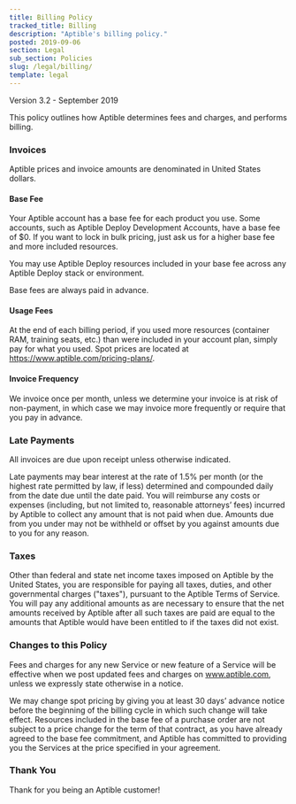 ```yaml
---
title: Billing Policy
tracked_title: Billing
description: "Aptible's billing policy."
posted: 2019-09-06
section: Legal
sub_section: Policies
slug: /legal/billing/
template: legal
---
```

<!-- Reference Links -->
[Terms of Service]:/legal/terms-of-service

Version 3.2 - September 2019

This policy outlines how Aptible determines fees and charges, and performs billing. 

### Invoices
Aptible prices and invoice amounts are denominated in United States dollars.

#### Base Fee
Your Aptible account has a base fee for each product you use. Some accounts, such as Aptible Deploy Development Accounts, have a base fee of $0. If you want to lock in bulk pricing, just ask us for a higher base fee and more included resources.

You may use Aptible Deploy resources included in your base fee across any Aptible Deploy stack or environment. 

Base fees are always paid in advance.

#### Usage Fees
At the end of each billing period, if you used more resources (container RAM, training seats, etc.) than were included in your account plan, simply pay for what you used. Spot prices are located at https://www.aptible.com/pricing-plans/.

#### Invoice Frequency
We invoice once per month, unless we determine your invoice is at risk of non-payment, in which case we may invoice more frequently or require that you pay in advance.

### Late Payments
All invoices are due upon receipt unless otherwise indicated.

Late payments may bear interest at the rate of 1.5% per month (or the highest rate permitted by law, if less) determined and compounded daily from the date due until the date paid. You will reimburse any costs or expenses (including, but not limited to, reasonable attorneys’ fees) incurred by Aptible to collect any amount that is not paid when due. Amounts due from you under may not be withheld or offset by you against amounts due to you for any reason.

### Taxes  
Other than federal and state net income taxes imposed on Aptible by the United States, you are responsible for paying all taxes, duties, and other governmental charges ("taxes"), pursuant to the Aptible Terms of Service. You will pay any additional amounts as are necessary to ensure that the net amounts received by Aptible after all such taxes are paid are equal to the amounts that Aptible would have been entitled to if the taxes did not exist.

### Changes to this Policy
Fees and charges for any new Service or new feature of a Service will be effective when we post updated fees and charges on www.aptible.com, unless we expressly state otherwise in a notice. 

We may change spot pricing by giving you at least 30 days’ advance notice before the beginning of the billing cycle in which such change will take effect. Resources included in the base fee of a purchase order are not subject to a price change for the term of that contract, as you have already agreed to the base fee commitment, and Aptible has committed to providing you the Services at the price specified in your agreement.

### Thank You  
Thank for you being an Aptible customer!
